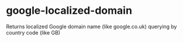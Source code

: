 # google-localized-domain
Returns localized Google domain name (like google.co.uk) querying by country code (like GB)
